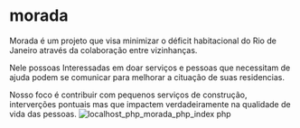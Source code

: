 
# morada
Morada é um projeto que visa minimizar o déficit habitacional do Rio de Janeiro através da colaboração entre vizinhanças.

Nele possoas Interessadas em doar serviços e pessoas que necessitam de ajuda podem se comunicar para melhorar a cituação de suas residencias.

Nosso foco é contribuir com pequenos serviços de construção, interverções pontuais mas que impactem verdadeiramente na qualidade de vida das pessoas.
![localhost_php_morada_php_index php](https://user-images.githubusercontent.com/59870106/111329141-a7c15080-864d-11eb-8268-4dbe51a64d88.png)
